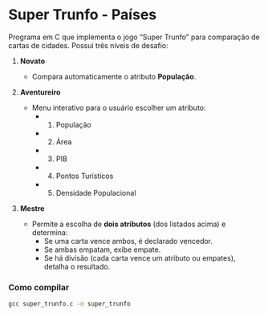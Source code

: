 # Super Trunfo - Países

Programa em C que implementa o jogo “Super Trunfo” para comparação de cartas de cidades. Possui três níveis de desafio:

1. **Novato**  
   - Compara automaticamente o atributo **População**.

2. **Aventureiro**  
   - Menu interativo para o usuário escolher um atributo:  
     - 1) População  
     - 2) Área  
     - 3) PIB  
     - 4) Pontos Turísticos  
     - 5) Densidade Populacional  

3. **Mestre**  
   - Permite a escolha de **dois atributos** (dos listados acima) e determina:
     - Se uma carta vence ambos, é declarado vencedor.
     - Se ambas empatam, exibe empate.
     - Se há divisão (cada carta vence um atributo ou empates), detalha o resultado.

### Como compilar

```bash
gcc super_trunfo.c -o super_trunfo
